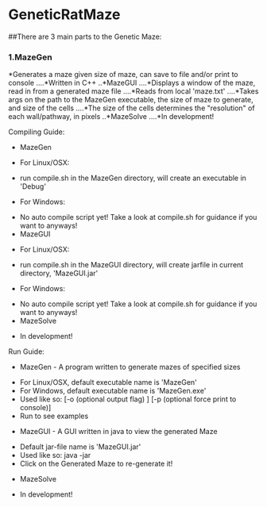 # GeneticRatMaze
##There are 3 main parts to the Genetic Maze:
### 1.MazeGen
  *Generates a maze given size of maze, can save to file and/or print to console
....*Written in C++
..*MazeGUI
....*Displays a window of the maze, read in from a generated maze file
....*Reads from local 'maze.txt'
....*Takes args on the path to the MazeGen executable, the size of maze to generate, and size of the cells
....*The size of the cells determines the "resolution" of each wall/pathway, in pixels
..*MazeSolve
....*In development!


Compiling Guide:
- MazeGen
+ For Linux/OSX:
- run compile.sh in the MazeGen directory, will create an executable in 'Debug'
+ For Windows:
- No auto compile script yet! Take a look at compile.sh for guidance if you want to anyways!
- MazeGUI
+ For Linux/OSX:
- run compile.sh in the MazeGUI directory, will create jarfile in current directory, 'MazeGUI.jar'
+ For Windows:
- No auto compile script yet! Take a look at compile.sh for guidance if you want to anyways!
- MazeSolve
+ In development!

Run Guide:
- MazeGen - A program written to generate mazes of specified sizes
+ For Linux/OSX, default executable name is 'MazeGen'
+ For Windows, default executable name is 'MazeGen.exe'
+ Used like so: <executable> <size of maze> [-o (optional output flag) <output filename>] [-p (optional force print to console)]
+ Run <executable> to see examples
- MazeGUI - A GUI written in java to view the generated Maze
+ Default jar-file name is 'MazeGUI.jar'
+ Used like so: java -jar <jarfile> <GenMaze executable> <Maze Size> <Maze Cell Size>
+ Click on the Generated Maze to re-generate it!
- MazeSolve
+ In development!


